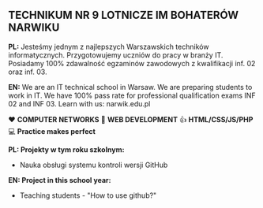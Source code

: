 ## TECHNIKUM NR 9 LOTNICZE IM BOHATERÓW NARWIKU

**PL:** Jesteśmy jednym z najlepszych Warszawskich techników informatycznych. Przygotowujemy uczniów do pracy w branży IT. Posiadamy 100% zdawalność egzaminów zawodowych z kwalifikacji 
inf. 02 oraz inf. 03. 

**EN:** We are an IT technical school in Warsaw. We are preparing students to work in IT. We have 100% pass rate for professional qualification exams INF 02 and INF 03. Learn with us: narwik.edu.pl


❤️ **COMPUTER NETWORKS**
👀 **WEB DEVELOPMENT**
👍 **HTML/CSS/JS/PHP**
💻 **Practice makes perfect**

**PL: Projekty w tym roku szkolnym:**
- Nauka obsługi systemu kontroli wersji GitHub

**EN: Project in this school year:**
- Teaching students - "How to use github?"
